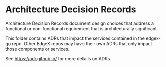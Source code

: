 # Architecture Decision Records

Architecture Decision Records document design choices that address a functional or non-functional requirement that is architecturally significant.

This folder contains ADRs that impact the services contained in the edgex-go repo. Other EdgeX repos may have their own ADRs that only impact those components or services.

See  https://adr.github.io/  for more details on ADRs.